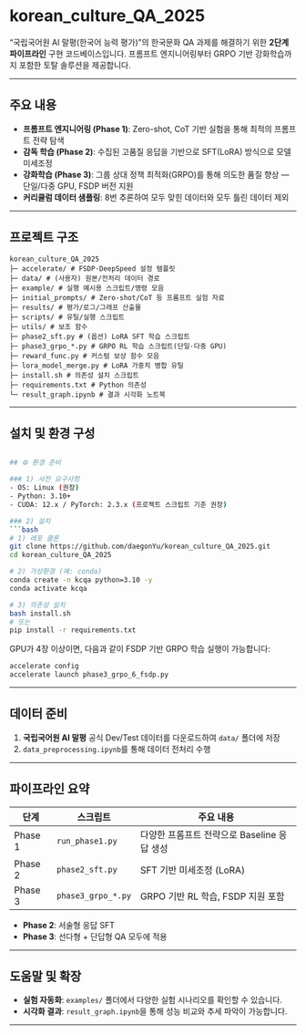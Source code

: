 
# **korean\_culture\_QA\_2025**

“국립국어원 AI 말평(한국어 능력 평가)”의 한국문화 QA 과제를 해결하기 위한 **2단계 파이프라인** 구현 코드베이스입니다.
프롬프트 엔지니어링부터 GRPO 기반 강화학습까지 포함한 토탈 솔루션을 제공합니다.

---

## 주요 내용

* **프롬프트 엔지니어링 (Phase 1)**: Zero-shot, CoT 기반 실험을 통해 최적의 프롬프트 전략 탐색
* **감독 학습 (Phase 2)**: 수집된 고품질 응답을 기반으로 SFT(LoRA) 방식으로 모델 미세조정
* **강화학습 (Phase 3)**: 그룹 상대 정책 최적화(GRPO)를 통해 의도한 품질 향상 — 단일/다중 GPU, FSDP 버전 지원
* **커리큘럼 데이터 샘플링**: 8번 추론하여 모두 맞힌 데이터와 모두 틀린 데이터 제외

---

## 프로젝트 구조

```
korean_culture_QA_2025
├─ accelerate/ # FSDP·DeepSpeed 설정 템플릿
├─ data/ # (사용자) 원본/전처리 데이터 경로
├─ example/ # 실행 예시용 스크립트/명령 모음
├─ initial_prompts/ # Zero-shot/CoT 등 프롬프트 실험 자료
├─ results/ # 평가/로그/그래프 산출물
├─ scripts/ # 유틸/실행 스크립트
├─ utils/ # 보조 함수
├─ phase2_sft.py # (옵션) LoRA SFT 학습 스크립트
├─ phase3_grpo_*.py # GRPO RL 학습 스크립트(단일·다중 GPU)
├─ reward_func.py # 커스텀 보상 함수 모음
├─ lora_model_merge.py # LoRA 가중치 병합 유틸
├─ install.sh # 의존성 설치 스크립트
├─ requirements.txt # Python 의존성
└─ result_graph.ipynb # 결과 시각화 노트북
```

---

## 설치 및 환경 구성

```bash

## ⚙️ 환경 준비

### 1) 사전 요구사항
- OS: Linux (권장)
- Python: 3.10+
- CUDA: 12.x / PyTorch: 2.3.x (프로젝트 스크립트 기준 권장)

### 2) 설치
```bash
# 1) 레포 클론
git clone https://github.com/daegonYu/korean_culture_QA_2025.git
cd korean_culture_QA_2025

# 2) 가상환경 (예: conda)
conda create -n kcqa python=3.10 -y
conda activate kcqa

# 3) 의존성 설치
bash install.sh
# 또는
pip install -r requirements.txt
```

GPU가 4장 이상이면, 다음과 같이 FSDP 기반 GRPO 학습 실행이 가능합니다:

```bash
accelerate config
accelerate launch phase3_grpo_6_fsdp.py
```

---

## 데이터 준비

1. **국립국어원 AI 말평** 공식 Dev/Test 데이터를 다운로드하여 `data/` 폴더에 저장
2. `data_preprocessing.ipynb`를 통해 데이터 전처리 수행

---

## 파이프라인 요약

| 단계      | 스크립트               | 주요 내용                        |
| ------- | ------------------ | ---------------------------- |
| Phase 1 | `run_phase1.py`    | 다양한 프롬프트 전략으로 Baseline 응답 생성 |
| Phase 2 | `phase2_sft.py`    | SFT 기반 미세조정 (LoRA)     |
| Phase 3 | `phase3_grpo_*.py` | GRPO 기반 RL 학습, FSDP 지원 포함    |

* **Phase 2**: 서술형 응답 SFT 
* **Phase 3**: 선다형 + 단답형 QA 모두에 적용

---

## 도움말 및 확장

* **실험 자동화**: `examples/` 폴더에서 다양한 실험 시나리오를 확인할 수 있습니다.
* **시각화 결과**: `result_graph.ipynb`을 통해 성능 비교와 추세 파악이 가능합니다.

---



